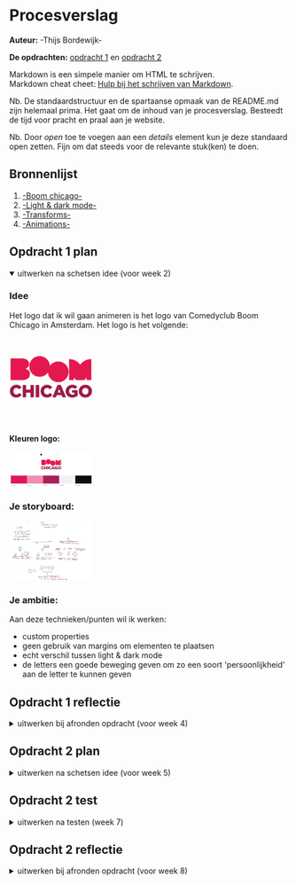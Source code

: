 # Procesverslag
**Auteur:** -Thijs Bordewijk-

**De opdrachten:** [opdracht 1](opdracht1/index.html) en [opdracht 2](opdracht2/index.html)


Markdown is een simpele manier om HTML te schrijven.  
Markdown cheat cheet: [Hulp bij het schrijven van Markdown](https://github.com/adam-p/markdown-here/wiki/Markdown-Cheatsheet).

Nb. De standaardstructuur en de spartaanse opmaak van de README.md zijn helemaal prima. Het gaat om de inhoud van je procesverslag. Besteedt de tijd voor pracht en praal aan je website.

Nb. Door *open* toe te voegen aan een *details* element kun je deze standaard open zetten. Fijn om dat steeds voor de relevante stuk(ken) te doen.



## Bronnenlijst
  1. [-Boom chicago-](https://boomchicago.nl/)
  2. [-Light & dark mode-](https://developer.mozilla.org/en-US/docs/Web/CSS/@media/prefers-color-scheme)
  3. [-Transforms- ](https://developer.mozilla.org/en-US/docs/Web/CSS/transform)
  4. [-Animations-](https://developer.mozilla.org/en-US/docs/Web/CSS/CSS_Animations/Using_CSS_animations)



## Opdracht 1 plan

<details open>
  <summary>uitwerken na schetsen idee (voor week 2)</summary>


  ### Idee
  <p>Het logo dat ik wil gaan animeren is het logo van Comedyclub Boom Chicago in Amsterdam. Het logo is het volgende:</p>
  <img src="readme-images/bcLogo.png" width="30%px" alt="Logo Boom Chicago">

  #### Kleuren logo:
  <img src="readme-images/bcKleuren.png" width="30%" alt="Kleuren Boom Chicago">


  ### Je storyboard:
  <img src="readme-images/bcStoryboard.jpg" width="30%" alt="storyboard voor opdracht 1">


  ### Je ambitie: 
  Aan deze technieken/punten wil ik werken:
  - custom properties
  - geen gebruik van margins om elementen te plaatsen
  - echt verschil tussen light & dark mode
  - de letters een goede beweging geven om zo een soort 'persoonlijkheid' aan de letter te kunnen geven
 
</details>



## Opdracht 1 reflectie

<details>
  <summary>uitwerken bij afronden opdracht (voor week 4)</summary>


  ### Je uitkomst - karakteristiek screenshot(s):
  <img src="readme-images/screenshot-1.png" width="20%" alt="uitkomst opdracht 1">
  <img src="readme-images/screenshot-2.png" width="20%" alt="uitkomst opdracht 1">
  <img src="readme-images/screenshot-3.png" width="20%" alt="uitkomst opdracht 1">


  ### Dit ging goed/Heb ik geleerd: 
  Het gebruik van custom properties ging erg goed, ik had ingeschat hier langer voor nodig te hebben maar eigenlijk ging het meteen zoals ik wou dat het ging.
  

  <img src="readme-images/code-1.png" width="30%" alt="top">


  ### Dit was lastig/Is niet gelukt:
  Responsive maken met mix-max of clamps. Ik ben er niet aan toe gekomen dit te doen dus heb ik een iets simpelere oplossing gebruikt, namelijk de positionering van het canvas met vw aangeduid in plaats van px.

  Ook had ik liever nog een soort 'spotlight' toegevoegd om de 'o' nog meer een comedian te laten lijken, hier ben ik alleen niet aan toe gekomen
  
  <img src="readme-images/code-2.png" width="30%px" alt="bummer">
</details>



## Opdracht 2 plan

<details>
  <summary>uitwerken na schetsen idee (voor week 5)</summary>


  ### Je ontwerp:
  <img src="readme-images/movieStoryboard.jpg" width="375px" alt="ontwerp opdracht 2">


  ### Je ambitie: 
  Aan deze technieken/punten wil ik werken:
  - punt 1
  - punt 2
  - nog een punt
  - ...
</details>



## Opdracht 2 test

<details>
  <summary>uitwerken na testen (week 7)</summary>

  Neem minimaal 5 bevindingen op:



  ### Bevinding 1:
  Omschrijving van wat er nog niet orde was (tekst en afbeeding(en)).

  #### oplossing:
  Beschrijving hoe je het hebt hebt opgelost of als het niet gelukt is hoe je het zou oplossen (tekst en afbeeding(en)).



  ### Bevinding 2:
  Omschrijving van wat er nog niet orde was (tekst en afbeeding(en)).

  #### oplossing:
  Beschrijving hoe je het hebt hebt opgelost of als het niet gelukt is hoe je het zou oplossen (tekst en afbeeding(en)).



  ### Bevinding 3:
  ...
</details>



## Opdracht 2 reflectie

<details>
  <summary>uitwerken bij afronden opdracht (voor week 8)</summary>

  ### Je uitkomst - karakteristiek screenshot(s):
  <img src="readme-images/dummy-plaatje.svg" width="375px" alt="uitkomst opdracht 2">


  ### Dit ging goed/Heb ik geleerd: 
  Korte omschrijving met plaatje(s)

  <img src="readme-images/dummy-plaatje.svg" width="375px" alt="top">


  ### Dit was lastig/Is niet gelukt:
  Korte omschrijving met plaatje(s)

  <img src="readme-images/dummy-plaatje.svg" width="375px" alt="bummer">
</details>
